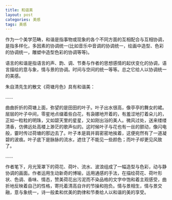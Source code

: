 ```yaml
---
title: 和谐美
layout: post
categories: 美感
tags: 美感
---
```


作为一个美学范畴，和谐是指事物或现象的各个不同方面的互相配合与互相协调，是指多样化，多因素的协调统一(比如音乐中音调的协调统一，绘画中造型、色彩的协调统一，雕塑中造型色彩的协调等等)。

语言的和谐是指语言的声、韵、调、节奏与作者的思想感情的起伏变化的协调，语言描绘的意与象，情与景的协调。时间与空间的统一等等。总之它给人以协调统一的美感。

朱自清先生的散文《荷塘月色》具有和谐美：

……

曲曲折折的荷塘上面，弥望的是田田的叶子。叶子出水很高，像亭亭的舞女的裙。层层的叶子中间，零星地点缀着些白花，有袅娜地开着的，有羞涩地打着朵儿的，正如一粒粒的明珠，又如碧天里的星星，又如刚出浴的美人。微风过处，送来缕缕清香，仿佛远处高楼上渺茫的歌声似的。这时候叶子与花也有一丝的颤动，像闪电般，霎时传过荷塘的那边去了。叶子本是肩并肩密密地挨着，这便宛然有了一道凝碧的波痕。叶子底下是脉脉的流水，遮住了不能见一些颜色；而叶子却更见风致了。

……

作者笔下，月光笼罩下的荷花、荷叶、流水、波浪组成了一幅造型与色彩，动与静协调的画面。作者运用生动新奇的博喻，运用通感的手法，在描绘荷花、荷叶形状、色调、香味、情态，赞美荷花出污泥而不染品格的文字中饱和着主观感受，曲折地反映着自己的性格，寄托着清高自许的节操和抱负。情与景相生，情与景交融，意与象统一，诗一般柔和优美的韵律和节奏给人以和谐的美的享受。 
